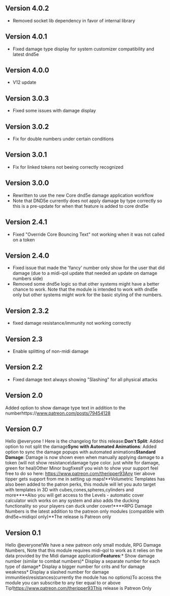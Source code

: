 ## Version 4.0.2
- Removed socket lib dependency in favor of internal library

## Version 4.0.1
- Fixed damage type display for system customizer compatibility and latest dnd5e

## Version 4.0.0
- V12 update

## Version 3.0.3
- Fixed some issues with damage display

## Version 3.0.2
- Fix for double numbers under certain conditions

## Version 3.0.1
- Fix for linked tokens not beeing correctly recognized

## Version 3.0.0
- Rewritten to use the new Core dnd5e damage application workflow
- Note that DND5e currently does not apply damage by type correctly so this is a pre-update for when that feature is added to core dnd5e

## Version 2.4.1
- Fixed "Override Core Bouncing Text" not working when it was not called on a token

## Version 2.4.0
- Fixed issue that made the 'fancy' number only show for the user that did damage (due to a midi-qol update that needed an update on damage numbers side)
- Removed some dnd5e logic so that other systems might have a better chance to work. Note that the module is intended to work with dnd5e only but other systems might work for the basic styling of the numbers.

## Version 2.3.2
- fixed damage resistance/immunity not working correctly

## Version 2.3
- Enable splitting of non-midi damage

## Version 2.2
- Fixed damage text always showing "Slashing" for all physical attacks

## Version 2.0
Added option to show damage type text in addition to the numberhttps://www.patreon.com/posts/79454128

## Version 0.7
Hello @everyone ! Here is the changelog for this release:**Don't Split**: Added option to not split the damage**Sync with Automated Animations**: Added option to sync the damage popups with automated animations**Standard Damage**: Damage is now shown even when manually applying damage to a token (will not show resistance\damage type color. just white for damage, green for heal)Other Minor bugfixesIf you wish to show your support feel free to do so here: https://www.patreon.com/theripper93Any tier above tipper gets support from me in setting up maps!**Volumetric Templates has also been added to the patron perks, this module will let you auto target with templates in 3D with cubes,cones,spheres,cylinders and more****Also you will get access to the Levels - automatic cover calculator wich works on any system and also adds the ducking functionality so your players can duck under cover!****RPG Damage Numbers is the latest addition to the patreon only modules (compatible with dnd5e+midiqol only)**The release is Patreon only

## Version 0.1
Hello @everyone!We have a new patreon only small module, RPG Damage Numbers, Note that this module requires midi-qol to work as it relies on the data provided by the Midi damage application**Features**:* Show damage number (similar to combat numbers)* Display a separate number for each type of damage* Display a bigger number for crits and for damage weakness* Display a slashed number for damage immunities\resistances(currently the module has no options)To access the module you can subscribe to any tier equal to or above Tip!https://www.patreon.com/theripper93This release is Patreon Only